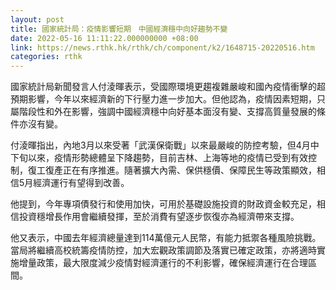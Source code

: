 ```yaml
---
layout: post
title: 國家統計局：疫情影響短期　中國經濟穩中向好趨勢不變
date: 2022-05-16 11:11:22.000000000 +08:00
link: https://news.rthk.hk/rthk/ch/component/k2/1648715-20220516.htm
categories: rthk
---
```


國家統計局新聞發言人付淩暉表示，受國際環境更趨複雜嚴峻和國內疫情衝擊的超預期影響，今年以來經濟新的下行壓力進一步加大。但他認為，疫情因素短期，只屬階段性和外在影響，強調中國經濟穩中向好基本面沒有變、支撐高質量發展的條件亦沒有變。

付淩暉指出，內地3月以來受著「武漢保衛戰」以來最嚴峻的防控考驗，但4月中下旬以來，疫情形勢總體呈下降趨勢，目前吉林、上海等地的疫情已受到有效控制，復工復產正在有序推進。隨著擴大內需、保供穩價、保障民生等政策顯效，相信5月經濟運行有望得到改善。

他提到，今年專項債發行和使用加快，可用於基礎設施投資的財政資金較充足，相信投資穩增長作用會繼續發揮，至於消費有望逐步恢復亦為經濟帶來支撐。

他又表示，中國去年經濟總量達到114萬億元人民幣，有能力抵禦各種風險挑戰。當局將繼續高校統籌疫情防控，加大宏觀政策調節及落實已確定政策，亦將適時實施增量政策，最大限度減少疫情對經濟運行的不利影響，確保經濟運行在合理區間。
